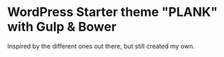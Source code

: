 # WordPress Starter theme "PLANK" with Gulp & Bower
Inspired by the different ones out there, but still created my own.
